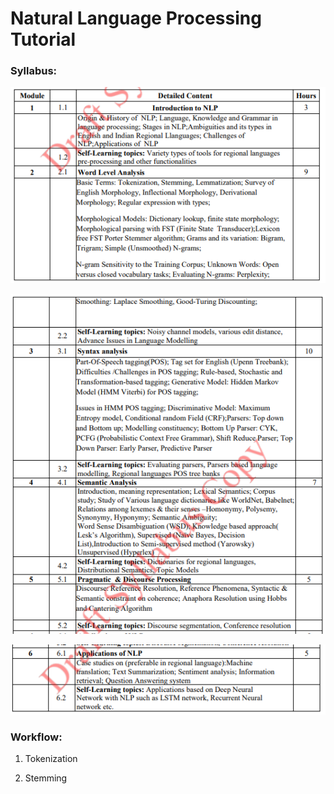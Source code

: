 # Natural Language Processing Tutorial

### Syllabus:

![image](syllabus/nlp_sylb1.png)

![image](syllabus/nlp_sylb2.png)

![image](syllabus/nlp_sylb3.png)



### Workflow:

1. Tokenization

2. Stemming